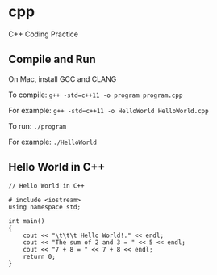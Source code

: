 # cpp
C++ Coding Practice

## Compile and Run

On Mac, install GCC and CLANG

To compile: `g++ -std=c++11 -o program program.cpp`

For example: `g++ -std=c++11 -o HelloWorld HelloWorld.cpp`

To run: `./program`

For example: `./HelloWorld`

## Hello World in C++

```
// Hello World in C++

# include <iostream>
using namespace std;

int main()
{
    cout << "\t\t\t Hello World!." << endl;
    cout << "The sum of 2 and 3 = " << 5 << endl;
    cout << "7 + 8 = " << 7 + 8 << endl;
    return 0;
}
```
